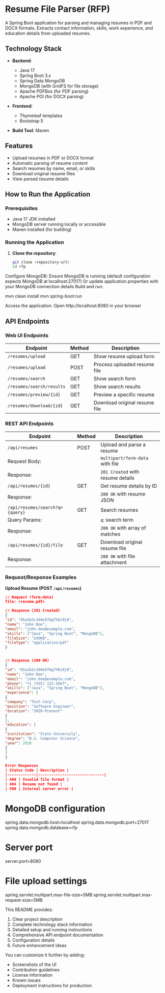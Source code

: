 # Resume File Parser (RFP)

A Spring Boot application for parsing and managing resumes in PDF and DOCX formats. Extracts contact information,
skills, work experience, and education details from uploaded resumes.

## Technology Stack

- **Backend**:
    - Java 17
    - Spring Boot 3.x
    - Spring Data MongoDB
    - MongoDB (with GridFS for file storage)
    - Apache PDFBox (for PDF parsing)
    - Apache POI (for DOCX parsing)

- **Frontend**:
    - Thymeleaf templates
    - Bootstrap 5

- **Build Tool**: Maven

## Features

- Upload resumes in PDF or DOCX format
- Automatic parsing of resume content
- Search resumes by name, email, or skills
- Download original resume files
- View parsed resume details

## How to Run the Application

### Prerequisites

- Java 17 JDK installed
- MongoDB server running locally or accessible
- Maven installed (for building)

### Running the Application

1. **Clone the repository**:
   ```bash
   git clone <repository-url>
   cd rfp

Configure MongoDB:
Ensure MongoDB is running (default configuration expects MongoDB at localhost:27017)
Or update application.properties with your MongoDB connection details
Build and run:

mvn clean install
mvn spring-boot:run

Access the application:
Open http://localhost:8080 in your browser

## API Endpoints

### Web UI Endpoints

| Endpoint                  | Method | Description                   |
|---------------------------|--------|-------------------------------|
| `/resumes/upload`         | GET    | Show resume upload form       |
| `/resumes/upload`         | POST   | Process uploaded resume file  |
| `/resumes/search`         | GET    | Show search form              |
| `/resumes/search/results` | GET    | Show search results           |
| `/resumes/preview/{id}`   | GET    | Preview a specific resume     |
| `/resumes/download/{id}`  | GET    | Download original resume file |

### REST API Endpoints

| Endpoint                        | Method | Description                       |
|---------------------------------|--------|-----------------------------------|
| `/api/resumes`                  | POST   | Upload and parse a resume         |
| Request Body:                   |        | `multipart/form-data` with file   |
| Response:                       |        | `201 Created` with resume details |
| `/api/resumes/{id}`             | GET    | Get resume details by ID          |
| Response:                       |        | `200 OK` with resume JSON         |
| `/api/resumes/search?q={query}` | GET    | Search resumes                    |
| Query Params:                   |        | `q`: search term                  |
| Response:                       |        | `200 OK` with array of matches    |
| `/api/resumes/{id}/file`        | GET    | Download original resume file     |
| Response:                       |        | `200 OK` with file attachment     |

### Request/Response Examples

**Upload Resume (POST `/api/resumes`)**

```json
// Request (form-data)
file: <resume.pdf>

// Response (201 Created)
{
"id": "65a1b2c3d4e5f6g7h8i9j0",
"name": "John Doe",
"email": "john.doe@example.com",
"skills": ["Java", "Spring Boot", "MongoDB"],
"fileSize": "245KB",
"fileType": "application/pdf"
}


// Response (200 OK)
{
"id": "65a1b2c3d4e5f6g7h8i9j0",
"name": "John Doe",
"email": "john.doe@example.com",
"phone": "+1 (555) 123-4567",
"skills": ["Java", "Spring Boot", "MongoDB"],
"experience": [
{
"company": "Tech Corp",
"position": "Software Engineer",
"duration": "2020-Present"
}
],
"education": [
{
"institution": "State University",
"degree": "B.S. Computer Science",
"year": 2020
}
]
}

Error Responses
| Status Code | Description |
|-------------|------------------------------|
| 400 | Invalid file format |
| 404 | Resume not found |
| 500 | Internal server error |
```

# MongoDB configuration

spring.data.mongodb.host=localhost
spring.data.mongodb.port=27017
spring.data.mongodb.database=rfp

# Server port

server.port=8080

# File upload settings

spring.servlet.multipart.max-file-size=5MB
spring.servlet.multipart.max-request-size=5MB

This README provides:

1. Clear project description
2. Complete technology stack information
3. Detailed setup and running instructions
4. Comprehensive API endpoint documentation
5. Configuration details
6. Future enhancement ideas

You can customize it further by adding:

- Screenshots of the UI
- Contribution guidelines
- License information
- Known issues
- Deployment instructions for production
